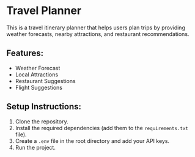 # Travel Planner

This is a travel itinerary planner that helps users plan trips by providing weather forecasts, nearby attractions, and restaurant recommendations.

## Features:
- Weather Forecast
- Local Attractions
- Restaurant Suggestions
- Flight Suggestions

## Setup Instructions:
1. Clone the repository.
2. Install the required dependencies (add them to the `requirements.txt` file).
3. Create a `.env` file in the root directory and add your API keys.
4. Run the project.
